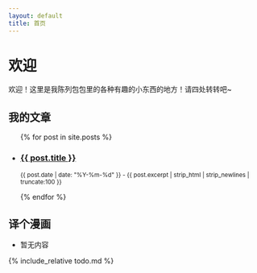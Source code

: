 ```yaml
---
layout: default
title: 首页
---
```


# 欢迎

欢迎！这里是我陈列包包里的各种有趣的小东西的地方！请四处转转吧~

## 我的文章

<ul>
  {% for post in site.posts %}
    <li>
      <h3><a href="{{ post.url }}">{{ post.title }}</a></h3>
      <p><small>{{ post.date | date: "%Y-%m-%d" }} - {{ post.excerpt | strip_html | strip_newlines | truncate:100 }}</small></p>
    </li>
  {% endfor %}
</ul>

## 译个漫画

* 暂无内容

{% include_relative todo.md %}
